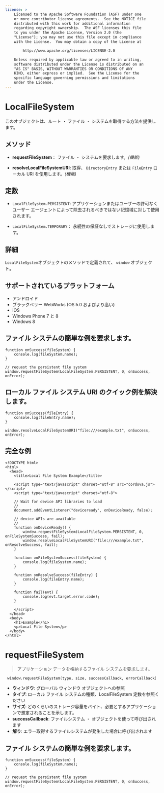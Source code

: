 ```yaml
---
license: >
    Licensed to the Apache Software Foundation (ASF) under one
    or more contributor license agreements.  See the NOTICE file
    distributed with this work for additional information
    regarding copyright ownership.  The ASF licenses this file
    to you under the Apache License, Version 2.0 (the
    "License"); you may not use this file except in compliance
    with the License.  You may obtain a copy of the License at

        http://www.apache.org/licenses/LICENSE-2.0

    Unless required by applicable law or agreed to in writing,
    software distributed under the License is distributed on an
    "AS IS" BASIS, WITHOUT WARRANTIES OR CONDITIONS OF ANY
    KIND, either express or implied.  See the License for the
    specific language governing permissions and limitations
    under the License.
---
```


# LocalFileSystem

このオブジェクトは、ルート ・ ファイル ・ システムを取得する方法を提供します。

## メソッド

*   **requestFileSystem**： ファイル ・ システムを要求します。*(機能)*

*   **resolveLocalFileSystemURI**: 取得、 `DirectoryEntry` または `FileEntry` ローカル URI を使用します。*(機能)*

## 定数

*   `LocalFileSystem.PERSISTENT`: アプリケーションまたはユーザーの許可なくユーザー エージェントによって除去されるべきではない記憶域に対して使用されます。

*   `LocalFileSystem.TEMPORARY`： 永続性の保証なしでストレージに使用します。

## 詳細

`LocalFileSystem`オブジェクトのメソッドで定義されて、 `window` オブジェクト。

## サポートされているプラットフォーム

*   アンドロイド
*   ブラックベリー WebWorks (OS 5.0 およびより高い)
*   iOS
*   Windows Phone 7 と 8
*   Windows 8

## ファイル システムの簡単な例を要求します。

    function onSuccess(fileSystem) {
        console.log(fileSystem.name);
    }
    
    // request the persistent file system
    window.requestFileSystem(LocalFileSystem.PERSISTENT, 0, onSuccess, onError);
    

## ローカル ファイル システム URI のクイック例を解決します。

    function onSuccess(fileEntry) {
        console.log(fileEntry.name);
    }
    
    window.resolveLocalFileSystemURI("file:///example.txt", onSuccess, onError);
    

## 完全な例

    <!DOCTYPE html>
    <html>
      <head>
        <title>Local File System Example</title>
    
        <script type="text/javascript" charset="utf-8" src="cordova.js"></script>
        <script type="text/javascript" charset="utf-8">
    
        // Wait for device API libraries to load
        //
        document.addEventListener("deviceready", onDeviceReady, false);
    
        // device APIs are available
        //
        function onDeviceReady() {
            window.requestFileSystem(LocalFileSystem.PERSISTENT, 0, onFileSystemSuccess, fail);
            window.resolveLocalFileSystemURI("file:///example.txt", onResolveSuccess, fail);
        }
    
        function onFileSystemSuccess(fileSystem) {
            console.log(fileSystem.name);
        }
    
        function onResolveSuccess(fileEntry) {
            console.log(fileEntry.name);
        }
    
        function fail(evt) {
            console.log(evt.target.error.code);
        }
    
        </script>
      </head>
      <body>
        <h1>Example</h1>
        <p>Local File System</p>
      </body>
    </html>
    

# requestFileSystem

> アプリケーション データを格納するファイル システムを要求します。

     window.requestFileSystem(type, size, successCallback, errorCallback)
    

*   **ウィンドウ**: グローバル ウィンドウ オブジェクトへの参照
*   **タイプ**: ローカル ファイル システムの種類、LocalFileSystem 定数を参照ください
*   **サイズ**: どのくらいのストレージ容量をバイト、必要とするアプリケーションで想定されることを示します。
*   **successCallback**: ファイルシステム ・ オブジェクトを使って呼び出されます
*   **解り**: エラー取得するファイルシステムが発生した場合に呼び出されます

## ファイル システムの簡単な例を要求します。

    function onSuccess(fileSystem) {
        console.log(fileSystem.name);
    }
    
    // request the persistent file system
    window.requestFileSystem(LocalFileSystem.PERSISTENT, 0, onSuccess, onError);